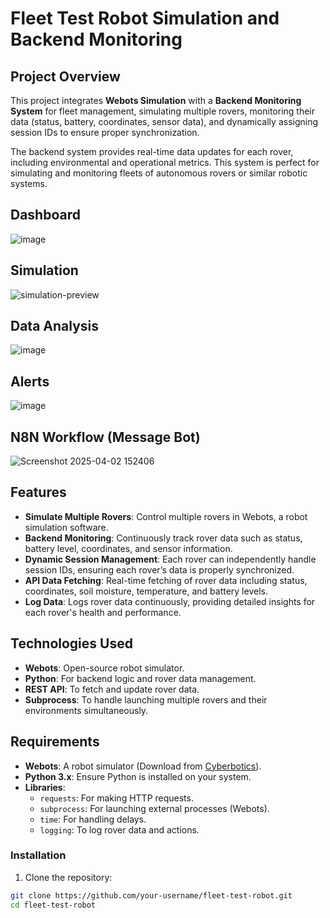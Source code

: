 # Fleet Test Robot Simulation and Backend Monitoring

## Project Overview

This project integrates **Webots Simulation** with a **Backend Monitoring System** for fleet management, simulating multiple rovers, monitoring their data (status, battery, coordinates, sensor data), and dynamically assigning session IDs to ensure proper synchronization. 

The backend system provides real-time data updates for each rover, including environmental and operational metrics. This system is perfect for simulating and monitoring fleets of autonomous rovers or similar robotic systems.

## Dashboard
![image](https://github.com/user-attachments/assets/52806467-0a93-42ee-9f0e-3f5988f52c40)

## Simulation
![simulation-preview](https://github.com/user-attachments/assets/8726b20c-79a0-4661-8f01-8e589667f2b9)

## Data Analysis
![image](https://github.com/user-attachments/assets/2bba81aa-39b7-43c2-a90e-020225b92b19)

## Alerts
![image](https://github.com/user-attachments/assets/23f8c260-860d-48e1-94f2-bde60e3c32e9)

## N8N Workflow (Message Bot)
![Screenshot 2025-04-02 152406](https://github.com/user-attachments/assets/b00a69da-e262-48bf-aaa8-b19880368bc0)

## Features

- **Simulate Multiple Rovers**: Control multiple rovers in Webots, a robot simulation software.
- **Backend Monitoring**: Continuously track rover data such as status, battery level, coordinates, and sensor information.
- **Dynamic Session Management**: Each rover can independently handle session IDs, ensuring each rover’s data is properly synchronized.
- **API Data Fetching**: Real-time fetching of rover data including status, coordinates, soil moisture, temperature, and battery levels.
- **Log Data**: Logs rover data continuously, providing detailed insights for each rover's health and performance.

## Technologies Used

- **Webots**: Open-source robot simulator.
- **Python**: For backend logic and rover data management.
- **REST API**: To fetch and update rover data.
- **Subprocess**: To handle launching multiple rovers and their environments simultaneously.

## Requirements

- **Webots**: A robot simulator (Download from [Cyberbotics](https://cyberbotics.com/)).
- **Python 3.x**: Ensure Python is installed on your system.
- **Libraries**:
  - `requests`: For making HTTP requests.
  - `subprocess`: For launching external processes (Webots).
  - `time`: For handling delays.
  - `logging`: To log rover data and actions.

### Installation

1. Clone the repository:

```bash
git clone https://github.com/your-username/fleet-test-robot.git
cd fleet-test-robot
